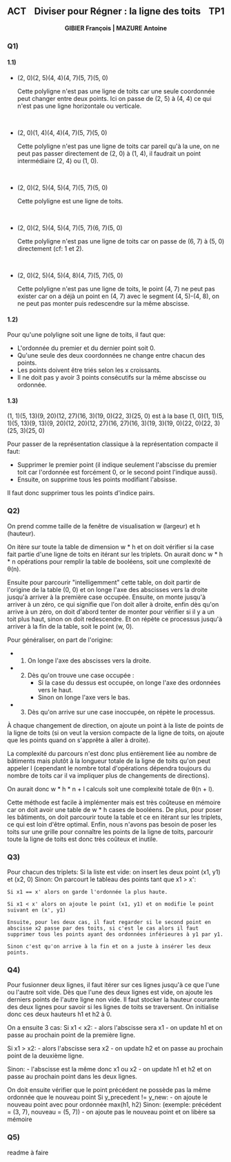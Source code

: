<style>
#header {
   display: flex;
   justify-content: space-between;
}
.text-center {
   text-align: center;
}
</style>

<h2 id="header"><span>ACT</span> <span>Diviser pour Régner : la ligne des toits</span><span>TP1</span></h2>

<p class="text-center"><strong>GIBIER François  |  MAZURE Antoine</strong></p>

### Q1)

#### 1.1)

- (2, 0)(2, 5)(4, 4)(4, 7)(5, 7)(5, 0)

  Cette polyligne n'est pas une ligne de toits car une seule coordonnée peut changer entre deux points. Ici on passe de (2, 5) à (4, 4) ce qui n'est pas une ligne horizontale ou verticale.

</br>

- (2, 0)(1, 4)(4, 4)(4, 7)(5, 7)(5, 0)

  Cette polyligne n'est pas une ligne de toits car pareil qu'à la une, on ne peut pas passer directement de (2, 0) à (1, 4), il faudrait un point intermédiaire (2, 4) ou (1, 0).

</br>

- (2, 0)(2, 5)(4, 5)(4, 7)(5, 7)(5, 0)

  Cette polyligne est une ligne de toits.

</br>

- (2, 0)(2, 5)(4, 5)(4, 7)(5, 7)(6, 7)(5, 0)

  Cette polyligne n'est pas une ligne de toits car on passe de (6, 7) à (5, 0) directement (cf: 1 et 2).

</br>

- (2, 0)(2, 5)(4, 5)(4, 8)(4, 7)(5, 7)(5, 0)

  Cette polyligne n'est pas une ligne de toits, le point (4, 7) ne peut pas exister car on a déjà un point en (4, 7) avec le segment (4, 5)-(4, 8), on ne peut pas monter puis redescendre sur la même abscisse.

#### 1.2)

Pour qu'une polyligne soit une ligne de toits, il faut que:

- L'ordonnée du premier et du dernier point soit 0.
- Qu'une seule des deux coordonnées ne change entre chacun des points.
- Les points doivent être triés selon les x croissants.
- Il ne doit pas y avoir 3 points consécutifs sur la même abscisse ou ordonnée.

#### 1.3)

(1, 1)(5, 13)(9, 20)(12, 27)(16, 3)(19, 0)(22, 3)(25, 0) est à la base
(1, 0)(1, 1)(5, 1)(5, 13)(9, 13)(9, 20)(12, 20)(12, 27)(16, 27)(16, 3)(19, 3)(19, 0)(22, 0)(22, 3)(25, 3)(25, 0)

Pour passer de la représentation classique à la représentation compacte il faut:

- Supprimer le premier point (il indique seulement l'abscisse du premier toit car l'ordonnée est forcément 0, or le second point l'indique aussi).
- Ensuite, on supprime tous les points modifiant l'absisse.

Il faut donc supprimer tous les points d'indice pairs.


### Q2)

On prend comme taille de la fenêtre de visualisation w (largeur) et h (hauteur).

On itère sur toute la table de dimension w * h et on doit vérifier si la case fait partie d'une ligne de toits en itérant sur les triplets.
On aurait donc w * h * n opérations pour remplir la table de booléens, soit une complexité de θ(n).

Ensuite pour parcourir "intelligemment" cette table, on doit partir de l'origine de la table (0, 0) et on longe l'axe des abscisses vers la droite jusqu'à arriver à la première case occupée. 
Ensuite, on monte jusqu'à arriver à un zéro, ce qui signifie que l'on doit aller à droite, enfin dès qu'on arrive à un zéro, on doit d'abord tenter de monter pour vérifier si il y a un toit plus haut, sinon on doit redescendre.
Et on répète ce processus jusqu'à arriver à la fin de la table, soit le point (w, 0).

Pour généraliser, on part de l'origine:
- 1) On longe l'axe des abscisses vers la droite.
- 2) Dès qu'on trouve une case occupée :
      - Si la case du dessus est occupée, on longe l'axe des ordonnées vers le haut.
      - Sinon on longe l'axe vers le bas.
- 3) Dès qu'on arrive sur une case inoccupée, on répète le processus.

À chaque changement de direction, on ajoute un point à la liste de points de la ligne de toits (si on veut la version compacte de la ligne de toits, on ajoute que les points quand on s'apprête à aller à droite).

La complexité du parcours n'est donc plus entièrement liée au nombre de bâtiments mais plutôt à la longueur totale de la ligne de toits qu'on peut appeler l (cependant le nombre total d'opérations dépendra toujours du nombre de toits car il va impliquer plus de changements de directions).

On aurait donc w * h * n + l calculs soit une complexité totale de θ(n + l).

Cette méthode est facile à implémenter mais est très coûteuse en mémoire car on doit avoir une table de w * h cases de booléens.
De plus, pour poser les bâtiments, on doit parcourir toute la table et ce en itérant sur les triplets, ce qui est loin d'être optimal.
Enfin, nous n'avons pas besoin de poser les toits sur une grille pour connaître les points de la ligne de toits, parcourir toute la ligne de toits est donc très coûteux et inutile.


### Q3)

Pour chacun des triplets:
  Si la liste est vide: on insert les deux point (x1, y1) et (x2, 0)
  Sinon:
    On parcourt le tableau des points tant que x1 > x':

    Si x1 == x' alors on garde l'ordonnée la plus haute.

    Si x1 < x' alors on ajoute le point (x1, y1) et on modifie le point suivant en (x', y1)

    Ensuite, pour les deux cas, il faut regarder si le second point en abscisse x2 passe par des toits, si c'est le cas alors il faut supprimer tous les points ayant des ordonnées inférieures à y1 par y1.

    Sinon c'est qu'on arrive à la fin et on a juste à insérer les deux points.

### Q4)

Pour fusionner deux lignes, il faut itérer sur ces lignes jusqu'à ce que l'une ou l'autre soit vide.
Dès que l'une des deux lignes est vide, on ajoute les derniers points de l'autre ligne non vide.
Il faut stocker la hauteur courante des deux lignes pour savoir si les lignes de toits se traversent.
On initialise donc ces deux hauteurs h1 et h2 à 0.

On a ensuite 3 cas:
  Si x1 < x2:
    - alors l'abscisse sera x1
    - on update h1 et on passe au prochain point de la première ligne.

  Si x1 > x2:
    - alors l'abscisse sera x2
    - on update h2 et on passe au prochain point de la deuxième ligne.

  Sinon:
    - l'abscisse est la même donc x1 ou x2
    - on update h1 et h2 et on passe au prochain point dans les deux lignes.

  On doit ensuite vérifier que le point précédent ne possède pas la même ordonnée que le nouveau point
  Si y_precedent != y_new:
    - on ajoute le nouveau point avec pour ordonnée max(h1, h2)
  Sinon: (exemple: précédent = (3, 7), nouveau = (5, 7))
    - on ajoute pas le nouveau point et on libère sa mémoire

### Q5)

readme à faire